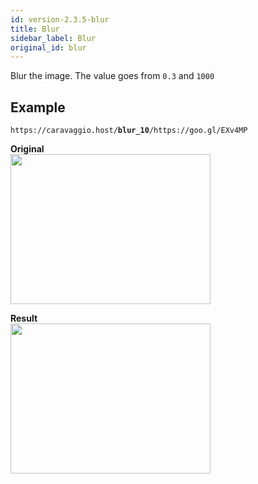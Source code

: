 ```yaml
---
id: version-2.3.5-blur
title: Blur
sidebar_label: Blur
original_id: blur
---
```


Blur the image. The value goes from `0.3` and `1000`

## Example

<pre><code class="hljs css html" data-preview>https://caravaggio.host/<strong>blur_10</strong>/https://goo.gl/EXv4MP</code></pre>


**Original**     
<img width="320" height="240" src="assets/example/girls.jpeg" />

**Result**     
<img width="320" height="240" src="assets/example/blur.jpeg" />

